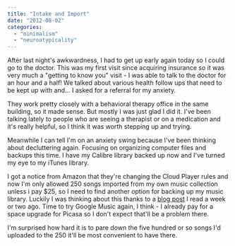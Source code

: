 ```yaml
---
title: "Intake and Import"
date: "2012-08-02"
categories: 
  - "minimalism"
  - "neuroatypicality"
---
```


After last night's awkwardness, I had to get up early again today so I could go to the doctor. This was my first visit since acquiring insurance so it was very much a "getting to know you" visit - I was able to talk to the doctor for an hour and a half! We talked about various health follow ups that need to be kept up with and... I asked for a referral for my anxiety.

They work pretty closely with a behavioral therapy office in the same building, so it made sense. But mostly I was just glad I did it. I've been talking lately to people who are seeing a therapist or on a medication and it's really helpful, so I think it was worth stepping up and trying.

Meanwhile I can tell I'm on an anxiety swing because I've been thinking about decluttering again. Focusing on organizing computer files and backups this time. I have my Calibre library backed up now and I've turned my eye to my iTunes library.

I got a notice from Amazon that they're changing the Cloud Player rules and now I'm only allowed 250 songs imported from my own music collection unless i pay $25, so I need to find another option for backing up my music library. Luckily I was thinking about this thanks to a [blog post](http://bornagainminimalist.com/2012/07/17/digitize-to-minimize-google-drive/) I read a week or two ago. Time to try Google Music again, I think - I already pay for a space upgrade for Picasa so I don't expect that'll be a problem there.

I'm surprised how hard it is to pare down the five hundred or so songs I'd uploaded to the 250 it'll be most convenient to have there.
